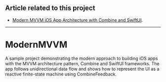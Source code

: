 ## Article related to this project

- [Modern MVVM iOS App Architecture with Combine and SwiftUI](https://www.vadimbulavin.com/modern-mvvm-ios-app-architecture-with-combine-and-swiftui/).

---

# ModernMVVM

A sample project demonstrating the modern approach to building iOS apps with the MVVM architecture pattern, Combine and SwiftUI frameworks. The app follows unidirectional data flow and shows how to represent the UI as a reactive finite-state machine using CombineFeedback.
